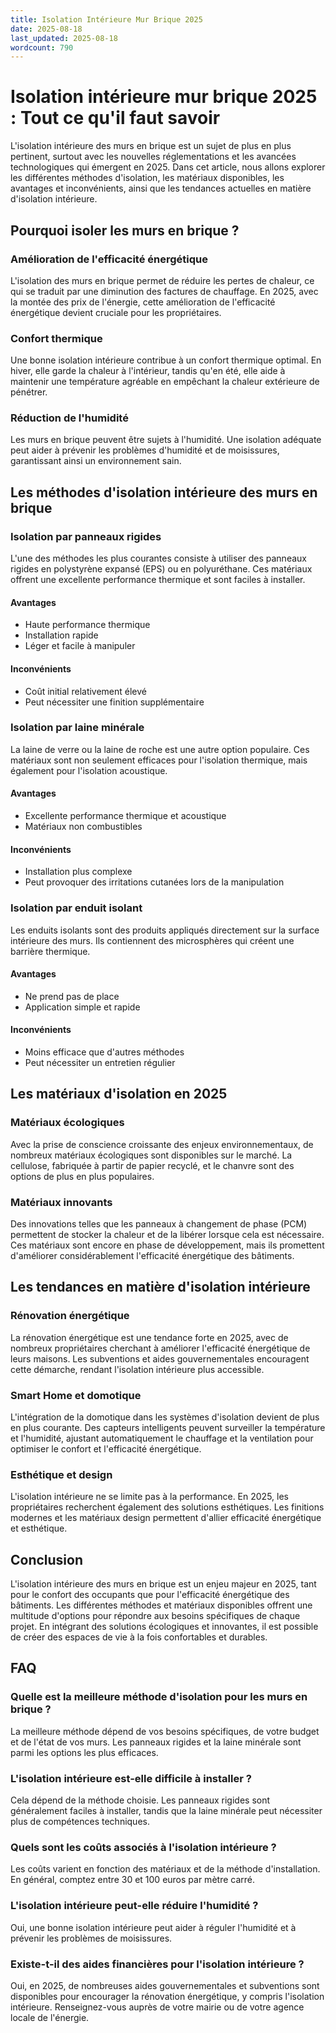 ```yaml
---
title: Isolation Intérieure Mur Brique 2025
date: 2025-08-18
last_updated: 2025-08-18
wordcount: 790
---
```


# Isolation intérieure mur brique 2025 : Tout ce qu'il faut savoir

L'isolation intérieure des murs en brique est un sujet de plus en plus pertinent, surtout avec les nouvelles réglementations et les avancées technologiques qui émergent en 2025. Dans cet article, nous allons explorer les différentes méthodes d'isolation, les matériaux disponibles, les avantages et inconvénients, ainsi que les tendances actuelles en matière d'isolation intérieure.

## Pourquoi isoler les murs en brique ?

### Amélioration de l'efficacité énergétique

L'isolation des murs en brique permet de réduire les pertes de chaleur, ce qui se traduit par une diminution des factures de chauffage. En 2025, avec la montée des prix de l'énergie, cette amélioration de l'efficacité énergétique devient cruciale pour les propriétaires.

### Confort thermique

Une bonne isolation intérieure contribue à un confort thermique optimal. En hiver, elle garde la chaleur à l'intérieur, tandis qu'en été, elle aide à maintenir une température agréable en empêchant la chaleur extérieure de pénétrer.

### Réduction de l'humidité

Les murs en brique peuvent être sujets à l'humidité. Une isolation adéquate peut aider à prévenir les problèmes d'humidité et de moisissures, garantissant ainsi un environnement sain.

## Les méthodes d'isolation intérieure des murs en brique

### Isolation par panneaux rigides

L'une des méthodes les plus courantes consiste à utiliser des panneaux rigides en polystyrène expansé (EPS) ou en polyuréthane. Ces matériaux offrent une excellente performance thermique et sont faciles à installer.

#### Avantages

- Haute performance thermique
- Installation rapide
- Léger et facile à manipuler

#### Inconvénients

- Coût initial relativement élevé
- Peut nécessiter une finition supplémentaire

### Isolation par laine minérale

La laine de verre ou la laine de roche est une autre option populaire. Ces matériaux sont non seulement efficaces pour l'isolation thermique, mais également pour l'isolation acoustique.

#### Avantages

- Excellente performance thermique et acoustique
- Matériaux non combustibles

#### Inconvénients

- Installation plus complexe
- Peut provoquer des irritations cutanées lors de la manipulation

### Isolation par enduit isolant

Les enduits isolants sont des produits appliqués directement sur la surface intérieure des murs. Ils contiennent des microsphères qui créent une barrière thermique.

#### Avantages

- Ne prend pas de place
- Application simple et rapide

#### Inconvénients

- Moins efficace que d'autres méthodes
- Peut nécessiter un entretien régulier

## Les matériaux d'isolation en 2025

### Matériaux écologiques

Avec la prise de conscience croissante des enjeux environnementaux, de nombreux matériaux écologiques sont disponibles sur le marché. La cellulose, fabriquée à partir de papier recyclé, et le chanvre sont des options de plus en plus populaires.

### Matériaux innovants

Des innovations telles que les panneaux à changement de phase (PCM) permettent de stocker la chaleur et de la libérer lorsque cela est nécessaire. Ces matériaux sont encore en phase de développement, mais ils promettent d'améliorer considérablement l'efficacité énergétique des bâtiments.

## Les tendances en matière d'isolation intérieure

### Rénovation énergétique

La rénovation énergétique est une tendance forte en 2025, avec de nombreux propriétaires cherchant à améliorer l'efficacité énergétique de leurs maisons. Les subventions et aides gouvernementales encouragent cette démarche, rendant l'isolation intérieure plus accessible.

### Smart Home et domotique

L'intégration de la domotique dans les systèmes d'isolation devient de plus en plus courante. Des capteurs intelligents peuvent surveiller la température et l'humidité, ajustant automatiquement le chauffage et la ventilation pour optimiser le confort et l'efficacité énergétique.

### Esthétique et design

L'isolation intérieure ne se limite pas à la performance. En 2025, les propriétaires recherchent également des solutions esthétiques. Les finitions modernes et les matériaux design permettent d'allier efficacité énergétique et esthétique.

## Conclusion

L'isolation intérieure des murs en brique est un enjeu majeur en 2025, tant pour le confort des occupants que pour l'efficacité énergétique des bâtiments. Les différentes méthodes et matériaux disponibles offrent une multitude d'options pour répondre aux besoins spécifiques de chaque projet. En intégrant des solutions écologiques et innovantes, il est possible de créer des espaces de vie à la fois confortables et durables.

## FAQ

### Quelle est la meilleure méthode d'isolation pour les murs en brique ?

La meilleure méthode dépend de vos besoins spécifiques, de votre budget et de l'état de vos murs. Les panneaux rigides et la laine minérale sont parmi les options les plus efficaces.

### L'isolation intérieure est-elle difficile à installer ?

Cela dépend de la méthode choisie. Les panneaux rigides sont généralement faciles à installer, tandis que la laine minérale peut nécessiter plus de compétences techniques.

### Quels sont les coûts associés à l'isolation intérieure ?

Les coûts varient en fonction des matériaux et de la méthode d'installation. En général, comptez entre 30 et 100 euros par mètre carré.

### L'isolation intérieure peut-elle réduire l'humidité ?

Oui, une bonne isolation intérieure peut aider à réguler l'humidité et à prévenir les problèmes de moisissures.

### Existe-t-il des aides financières pour l'isolation intérieure ?

Oui, en 2025, de nombreuses aides gouvernementales et subventions sont disponibles pour encourager la rénovation énergétique, y compris l'isolation intérieure. Renseignez-vous auprès de votre mairie ou de votre agence locale de l'énergie.